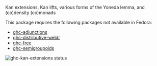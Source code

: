 Kan extensions, Kan lifts, various forms of the Yoneda lemma, and (co)density (co)monads

This package requires the following packages not available in Fedora:

* [ghc-adjunctions](../ghc-adjunctions)
* [ghc-distributive-weldr](../ghc-distributive-weldr)
* [ghc-free](../ghc-free)
* [ghc-semigroupoids](../ghc-semigroupoids)

![ghc-kan-extensions status](https://copr.fedorainfracloud.org/coprs/g/weldr/bdcs-haskell-deps/package/ghc-kan-extensions/status_image/last_build.png)
